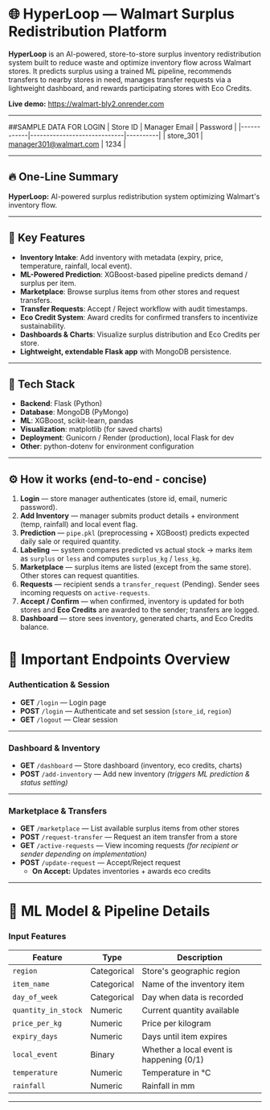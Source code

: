 # 🌐 HyperLoop — Walmart Surplus Redistribution Platform

**HyperLoop** is an AI-powered, store-to-store surplus inventory redistribution system built to reduce waste and optimize inventory flow across Walmart stores. It predicts surplus using a trained ML pipeline, recommends transfers to nearby stores in need, manages transfer requests via a lightweight dashboard, and rewards participating stores with Eco Credits.

**Live demo:** https://walmart-bly2.onrender.com

---

##SAMPLE DATA FOR LOGIN
| Store ID   | Manager Email               | Password |
|------------|-----------------------------|----------|
| store_301  | manager301@walmart.com       | 1234     |

---

## 🔥 One-Line Summary
**HyperLoop:** AI-powered surplus redistribution system optimizing Walmart's inventory flow.

---

## 🚀 Key Features
- **Inventory Intake**: Add inventory with metadata (expiry, price, temperature, rainfall, local event).
- **ML-Powered Prediction**: XGBoost-based pipeline predicts demand / surplus per item.
- **Marketplace**: Browse surplus items from other stores and request transfers.
- **Transfer Requests**: Accept / Reject workflow with audit timestamps.
- **Eco Credit System**: Award credits for confirmed transfers to incentivize sustainability.
- **Dashboards & Charts**: Visualize surplus distribution and Eco Credits per store.
- **Lightweight, extendable Flask app** with MongoDB persistence.

---

## 🧩 Tech Stack
- **Backend**: Flask (Python)
- **Database**: MongoDB (PyMongo)
- **ML**: XGBoost, scikit-learn, pandas
- **Visualization**: matplotlib (for saved charts)
- **Deployment**: Gunicorn / Render (production), local Flask for dev
- **Other**: python-dotenv for environment configuration

---

## ⚙️ How it works (end-to-end - concise)
1. **Login** — store manager authenticates (store id, email, numeric password).
2. **Add Inventory** — manager submits product details + environment (temp, rainfall) and local event flag.
3. **Prediction** — `pipe.pkl` (preprocessing + XGBoost) predicts expected daily sale or required quantity.
4. **Labeling** — system compares predicted vs actual stock → marks item as `surplus` or `less` and computes `surplus_kg` / `less_kg`.
5. **Marketplace** — surplus items are listed (except from the same store). Other stores can request quantities.
6. **Requests** — recipient sends a `transfer_request` (Pending). Sender sees incoming requests on `active-requests`.
7. **Accept / Confirm** — when confirmed, inventory is updated for both stores and **Eco Credits** are awarded to the sender; transfers are logged.
8. **Dashboard** — store sees inventory, generated charts, and Eco Credits balance.


# 🔌 Important Endpoints Overview

### **Authentication & Session**
- **GET** `/login` — Login page  
- **POST** `/login` — Authenticate and set session (`store_id`, `region`)  
- **GET** `/logout` — Clear session  

---

### **Dashboard & Inventory**
- **GET** `/dashboard` — Store dashboard (inventory, eco credits, charts)  
- **POST** `/add-inventory` — Add new inventory *(triggers ML prediction & status setting)*  

---

### **Marketplace & Transfers**
- **GET** `/marketplace` — List available surplus items from other stores  
- **POST** `/request-transfer` — Request an item transfer from a store  
- **GET** `/active-requests` — View incoming requests *(for recipient or sender depending on implementation)*  
- **POST** `/update-request` — Accept/Reject request  
  - **On Accept:** Updates inventories + awards eco credits  

---

# 🧠 ML Model & Pipeline Details

### **Input Features**
| Feature            | Type        | Description |
|--------------------|-------------|-------------|
| `region`           | Categorical | Store's geographic region |
| `item_name`        | Categorical | Name of the inventory item |
| `day_of_week`      | Categorical | Day when data is recorded |
| `quantity_in_stock`| Numeric     | Current quantity available |
| `price_per_kg`     | Numeric     | Price per kilogram |
| `expiry_days`      | Numeric     | Days until item expires |
| `local_event`      | Binary      | Whether a local event is happening (0/1) |
| `temperature`      | Numeric     | Temperature in °C |
| `rainfall`         | Numeric     | Rainfall in mm |

---
